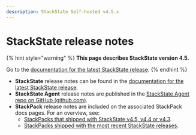 ```yaml
---
description: StackState Self-hosted v4.5.x
---
```


# StackState release notes

{% hint style="warning" %}
**This page describes StackState version 4.5.**

Go to the [documentation for the latest StackState release](https://docs.stackstate.com/setup/upgrade-stackstate/sts-release-notes).
{% endhint %}

* **StackState** release notes can be found in the [documentation for the latest StackState release](https://docs.stackstate.com/setup/upgrade-stackstate/sts-release-notes).
* **StackState Agent** release notes are published in the [StackState Agent repo on GitHub \(github.com\)](https://github.com/StackVista/stackstate-agent/blob/master/stackstate-changelog.md).
* **StackPack** release notes are included on the associated StackPack docs pages. For an overview, see: 
  * [StackPacks that shipped with StackState v4.5, v4.4 or v4.3](stackpack-versions.md). 
  * [StackPacks shipped with the most recent StackState releases](https://docs.stackstate.com/setup/upgrade-stackstate/stackpack-versions).